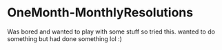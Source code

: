 # OneMonth-MonthlyResolutions
Was bored and wanted to play with some stuff so tried this. wanted to do something but had done something lol :)
